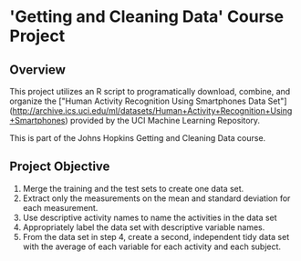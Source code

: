 # 'Getting and Cleaning Data' Course Project

## Overview
This project utilizes an R script to programatically download, combine, and organize the ["Human Activity Recognition Using Smartphones Data Set"] (http://archive.ics.uci.edu/ml/datasets/Human+Activity+Recognition+Using+Smartphones) provided by the UCI Machine Learning Repository.

This is part of the Johns Hopkins Getting and Cleaning Data course. 

## Project Objective
1. Merge the training and the test sets to create one data set.
2. Extract only the measurements on the mean and standard deviation for each measurement. 
3. Use descriptive activity names to name the activities in the data set
4. Appropriately label the data set with descriptive variable names. 
5. From the data set in step 4, create a second, independent tidy data set with the average of each variable for each activity and each subject.

